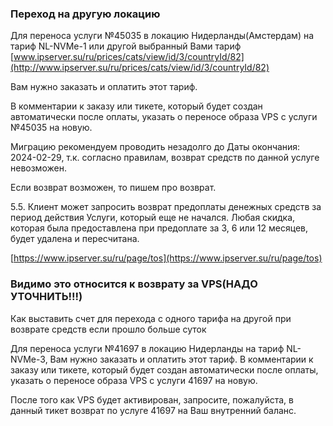 ### Переход на другую локацию

Для переноса услуги №45035 в локацию Нидерланды(Амстердам) на тариф NL-NVMe-1 или другой выбранный Вами тариф [www.ipserver.su/ru/prices/cats/view/id/3/countryId/82](http://www.ipserver.su/ru/prices/cats/view/id/3/countryId/82)

Вам нужно заказать и оплатить этот тариф.

В комментарии к заказу или тикете, который будет создан автоматически после оплаты, указать о переносе образа VPS с услуги №45035 на новую.

Миграцию рекомендуем проводить незадолго до Даты окончания: 2024-02-29, т.к. согласно правилам, возврат средств по данной услуге невозможен.

Если возврат возможен, то пишем про возврат.

5.5. Клиент может запросить возврат предоплаты денежных средств за период действия Услуги, который еще не начался. Любая скидка, которая была предоставлена при предоплате за 3, 6 или 12 месяцев, будет удалена и пересчитана.

[https://www.ipserver.su/ru/page/tos](https://www.ipserver.su/ru/page/tos)

### Видимо это относится к возврату за VPS(НАДО УТОЧНИТЬ!!!)
Как выставить счет для перехода с одного тарифа на другой при возврате средств если прошло больше суток

Для переноса услуги №41697 в локацию Нидерланды на тариф NL-NVMe-3, Вам нужно заказать и оплатить этот тариф. В комментарии к заказу или тикете, который будет создан автоматически после оплаты, указать о переносе образа VPS с услуги 41697 на новую.

После того как VPS будет активирован, запросите, пожалуйста, в данный тикет возврат по услуге 41697 на Ваш внутренний баланс.